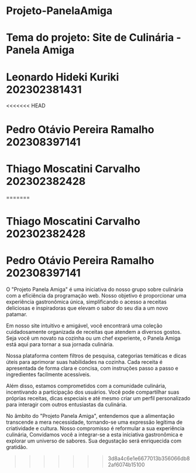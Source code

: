 # Projeto-PanelaAmiga
# Tema do projeto: Site de Culinária - Panela Amiga
# Leonardo Hideki Kuriki 202302381431
<<<<<<< HEAD
# Pedro Otávio Pereira Ramalho 202308397141
# Thiago Moscatini Carvalho 202302382428
=======
# Thiago Moscatini Carvalho 202302382428
# Pedro Otávio Pereira Ramalho 202308397141



O "Projeto Panela Amiga" é uma iniciativa do nosso grupo sobre culinária com a eficiência da programação web. Nosso objetivo é proporcionar uma experiência gastronômica única, simplificando o acesso a receitas deliciosas e inspiradoras que elevam o sabor do seu dia a um novo patamar.

Em nosso site intuitivo e amigável, você encontrará uma coleção cuidadosamente organizada de receitas que atendem a diversos gostos. Seja você um novato na cozinha ou um chef experiente, o Panela Amiga está aqui para tornar a sua jornada culinária.

Nossa plataforma contem filtros de pesquisa, categorias temáticas e dicas úteis para aprimorar suas habilidades na cozinha. Cada receita é apresentada de forma clara e concisa, com instruções passo a passo e ingredientes facilmente acessíveis.

Além disso, estamos comprometidos com a comunidade culinária, incentivando a participação dos usuários. Você pode compartilhar suas próprias receitas, dicas especiais e até mesmo criar um perfil personalizado para interagir com outros entusiastas da culinária.

No âmbito do "Projeto Panela Amiga", entendemos que a alimentação transcende a mera necessidade, tornando-se uma expressão legítima de criatividade e cultura. Nosso compromisso é reformular a sua experiência culinária, Convidamos você a integrar-se a esta iniciativa gastronômica e explorar um universo de sabores. Sua degustação será enriquecida com gratidão.
>>>>>>> 3d8a4c6e1e6677013b356066db82af6074b15100
